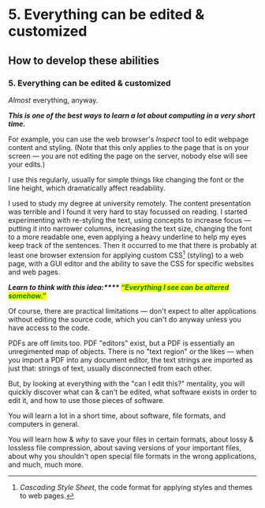 # 5. Everything can be edited & customized

## How to develop these abilities

### 5. Everything can be edited & customized

_Almost_ everything, anyway.

_**This is one of the best ways to learn a lot about computing in a very short time.**_

For example, you can use the web browser's _Inspect_ tool to edit webpage content and styling. (Note that this only applies to the page that is on your screen — you are not editing the page on the server, nobody else will see your edits.)

I use this regularly, usually for simple things like changing the font or the line height, which dramatically affect readability.

I used to study my degree at university remotely. The content presentation was terrible and I found it very hard to stay focussed on reading. I started experimenting with re-styling the text, using concepts to increase focus — putting it into narrower columns, increasing the text size, changing the font to a more readable one, even applying a heavy underline to help my eyes keep track of the sentences. Then it occurred to me that there is probably at least one browser extension for applying custom CSS[^1] (styling) to a web page, with a GUI editor and the ability to save the CSS for specific websites and web pages.

_**Learn to think with this idea:****&#x20;**<mark style="color:green;">**“Everything I see can be altered somehow.”**</mark>_

Of course, there are practical limitations — don't expect to alter applications without editing the source code, which you can't do anyway unless you have access to the code.

PDFs are off limits too. PDF "editors" exist, but a PDF is essentially an unregimented map of objects. There is no "text region" or the likes — when you import a PDF into any document editor, the text strings are imported as just that: strings of text, usually disconnected from each other.

But, by looking at everything with the "can I edit this?" mentality, you will quickly discover what can & can't be edited, what software exists in order to edit it, and how to use those pieces of software.

You will learn a lot in a short time, about software, file formats, and computers in general.

You will learn how & _why_ to save your files in certain formats, about lossy & lossless file compression, about saving versions of your important files, about why you shouldn't open special file formats in the wrong applications, and much, much more.

[^1]: _Cascading Style Sheet_, the code format for applying styles and themes to web pages.
